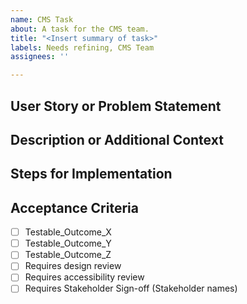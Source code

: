 ```yaml
---
name: CMS Task
about: A task for the CMS team.
title: "<Insert summary of task>"
labels: Needs refining, CMS Team
assignees: ''

---
```


## User Story or Problem Statement


## Description or Additional Context 


## Steps for Implementation


## Acceptance Criteria
- [ ] Testable_Outcome_X
- [ ] Testable_Outcome_Y
- [ ] Testable_Outcome_Z
- [ ] Requires design review
- [ ] Requires accessibility review
- [ ] Requires Stakeholder Sign-off (Stakeholder names)
